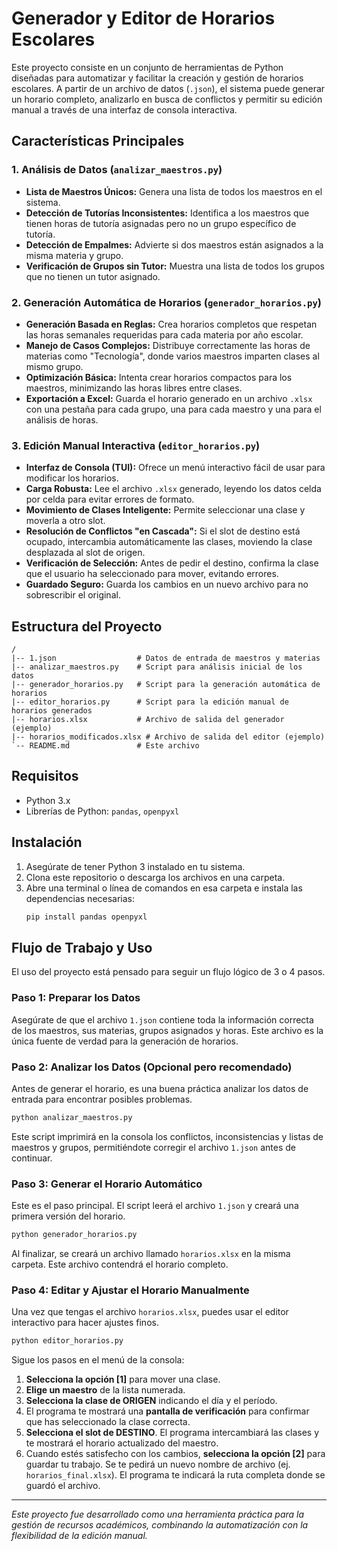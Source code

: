 # Generador y Editor de Horarios Escolares

Este proyecto consiste en un conjunto de herramientas de Python diseñadas para automatizar y facilitar la creación y gestión de horarios escolares. A partir de un archivo de datos (`.json`), el sistema puede generar un horario completo, analizarlo en busca de conflictos y permitir su edición manual a través de una interfaz de consola interactiva.

## Características Principales

### 1. Análisis de Datos (`analizar_maestros.py`)
- **Lista de Maestros Únicos:** Genera una lista de todos los maestros en el sistema.
- **Detección de Tutorías Inconsistentes:** Identifica a los maestros que tienen horas de tutoría asignadas pero no un grupo específico de tutoría.
- **Detección de Empalmes:** Advierte si dos maestros están asignados a la misma materia y grupo.
- **Verificación de Grupos sin Tutor:** Muestra una lista de todos los grupos que no tienen un tutor asignado.

### 2. Generación Automática de Horarios (`generador_horarios.py`)
- **Generación Basada en Reglas:** Crea horarios completos que respetan las horas semanales requeridas para cada materia por año escolar.
- **Manejo de Casos Complejos:** Distribuye correctamente las horas de materias como "Tecnología", donde varios maestros imparten clases al mismo grupo.
- **Optimización Básica:** Intenta crear horarios compactos para los maestros, minimizando las horas libres entre clases.
- **Exportación a Excel:** Guarda el horario generado en un archivo `.xlsx` con una pestaña para cada grupo, una para cada maestro y una para el análisis de horas.

### 3. Edición Manual Interactiva (`editor_horarios.py`)
- **Interfaz de Consola (TUI):** Ofrece un menú interactivo fácil de usar para modificar los horarios.
- **Carga Robusta:** Lee el archivo `.xlsx` generado, leyendo los datos celda por celda para evitar errores de formato.
- **Movimiento de Clases Inteligente:** Permite seleccionar una clase y moverla a otro slot.
- **Resolución de Conflictos "en Cascada":** Si el slot de destino está ocupado, intercambia automáticamente las clases, moviendo la clase desplazada al slot de origen.
- **Verificación de Selección:** Antes de pedir el destino, confirma la clase que el usuario ha seleccionado para mover, evitando errores.
- **Guardado Seguro:** Guarda los cambios en un nuevo archivo para no sobrescribir el original.

## Estructura del Proyecto
```
/
|-- 1.json                  # Datos de entrada de maestros y materias
|-- analizar_maestros.py    # Script para análisis inicial de los datos
|-- generador_horarios.py   # Script para la generación automática de horarios
|-- editor_horarios.py      # Script para la edición manual de horarios generados
|-- horarios.xlsx           # Archivo de salida del generador (ejemplo)
|-- horarios_modificados.xlsx # Archivo de salida del editor (ejemplo)
`-- README.md               # Este archivo
```

## Requisitos
- Python 3.x
- Librerías de Python: `pandas`, `openpyxl`

## Instalación
1.  Asegúrate de tener Python 3 instalado en tu sistema.
2.  Clona este repositorio o descarga los archivos en una carpeta.
3.  Abre una terminal o línea de comandos en esa carpeta e instala las dependencias necesarias:
    ```bash
    pip install pandas openpyxl
    ```

## Flujo de Trabajo y Uso

El uso del proyecto está pensado para seguir un flujo lógico de 3 o 4 pasos.

### Paso 1: Preparar los Datos
Asegúrate de que el archivo `1.json` contiene toda la información correcta de los maestros, sus materias, grupos asignados y horas. Este archivo es la única fuente de verdad para la generación de horarios.

### Paso 2: Analizar los Datos (Opcional pero recomendado)
Antes de generar el horario, es una buena práctica analizar los datos de entrada para encontrar posibles problemas.
```bash
python analizar_maestros.py
```
Este script imprimirá en la consola los conflictos, inconsistencias y listas de maestros y grupos, permitiéndote corregir el archivo `1.json` antes de continuar.

### Paso 3: Generar el Horario Automático
Este es el paso principal. El script leerá el archivo `1.json` y creará una primera versión del horario.
```bash
python generador_horarios.py
```
Al finalizar, se creará un archivo llamado `horarios.xlsx` en la misma carpeta. Este archivo contendrá el horario completo.

### Paso 4: Editar y Ajustar el Horario Manualmente
Una vez que tengas el archivo `horarios.xlsx`, puedes usar el editor interactivo para hacer ajustes finos.
```bash
python editor_horarios.py
```
Sigue los pasos en el menú de la consola:
1.  **Selecciona la opción [1]** para mover una clase.
2.  **Elige un maestro** de la lista numerada.
3.  **Selecciona la clase de ORIGEN** indicando el día y el período.
4.  El programa te mostrará una **pantalla de verificación** para confirmar que has seleccionado la clase correcta.
5.  **Selecciona el slot de DESTINO**. El programa intercambiará las clases y te mostrará el horario actualizado del maestro.
6.  Cuando estés satisfecho con los cambios, **selecciona la opción [2]** para guardar tu trabajo. Se te pedirá un nuevo nombre de archivo (ej. `horarios_final.xlsx`). El programa te indicará la ruta completa donde se guardó el archivo.

---
*Este proyecto fue desarrollado como una herramienta práctica para la gestión de recursos académicos, combinando la automatización con la flexibilidad de la edición manual.*
